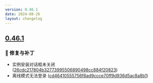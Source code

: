 ```yaml
---
version: 0.46.1
date: 2024-08-26
layout: changelog
---
```

## [0.46.1](#0.46.1)
### 🐛 修复与补丁

- 实例安装对话框未关闭 ([26cdc217804b32773995506890498cc884f20823](https://github.com/Voxelum/x-minecraft-launcher/commit/26cdc217804b32773995506890498cc884f20823))
- 离线模式无法登录 ([cd46410555756f8ad9ccce70ff9d936d5ac8a8b1](https://github.com/Voxelum/x-minecraft-launcher/commit/cd46410555756f8ad9ccce70ff9d936d5ac8a8b1))